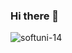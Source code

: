### Hi there 👋

<!--
**IvanParvanovski/IvanParvanovski** is a ✨ _special_ ✨ repository because its `README.md` (this file) appears on your GitHub profile.

Here are some ideas to get you started:

- 🔭 I’m currently working on ...
- 🌱 I’m currently learning ...
- 👯 I’m looking to collaborate on ...
- 🤔 I’m looking for help with ...
- 💬 Ask me about ...
- 📫 How to reach me: ...
- 😄 Pronouns: ...
- ⚡ Fun fact: ...
-->
![softuni-14](https://github.com/IvanParvanovski/IvanParvanovski/assets/62851483/f04476b4-4509-4eab-84f7-2f08842e44ec)
